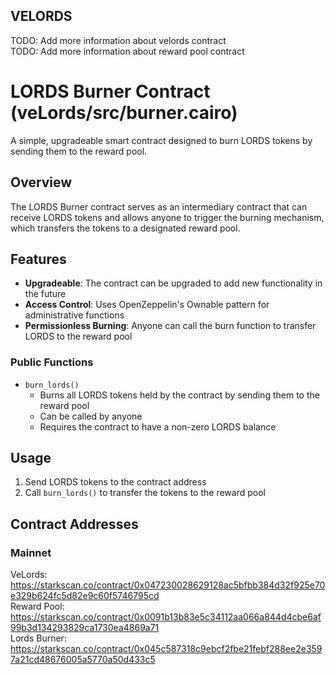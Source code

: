 ## VELORDS

TODO: Add more information about velords contract
<br>
TODO: Add more information about reward pool contract

# LORDS Burner Contract (veLords/src/burner.cairo)

A simple, upgradeable smart contract designed to burn LORDS tokens by sending them to the reward pool.

## Overview

The LORDS Burner contract serves as an intermediary contract that can receive LORDS tokens and allows anyone to trigger the burning mechanism, which transfers the tokens to a designated reward pool.

## Features

- **Upgradeable**: The contract can be upgraded to add new functionality in the future
- **Access Control**: Uses OpenZeppelin's Ownable pattern for administrative functions
- **Permissionless Burning**: Anyone can call the burn function to transfer LORDS to the reward pool

### Public Functions

- `burn_lords()`
  - Burns all LORDS tokens held by the contract by sending them to the reward pool
  - Can be called by anyone
  - Requires the contract to have a non-zero LORDS balance

## Usage

1. Send LORDS tokens to the contract address
2. Call `burn_lords()` to transfer the tokens to the reward pool



## Contract Addresses
### Mainnet 

VeLords: https://starkscan.co/contract/0x047230028629128ac5bfbb384d32f925e70e329b624fc5d82e9c60f5746795cd
<br>
Reward Pool: https://starkscan.co/contract/0x0091b13b83e5c34112aa066a844d4cbe6af99b3d134293829ca1730ea4869a71
<br>
Lords Burner: https://starkscan.co/contract/0x045c587318c9ebcf2fbe21febf288ee2e3597a21cd48676005a5770a50d433c5

